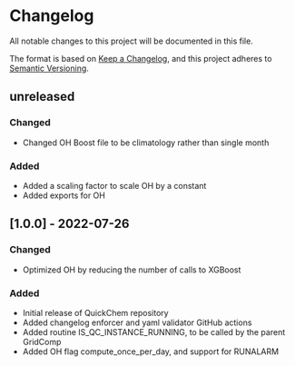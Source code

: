# Changelog

All notable changes to this project will be documented in this file.

The format is based on [Keep a Changelog](https://keepachangelog.com/en/1.0.0/),
and this project adheres to [Semantic Versioning](https://semver.org/spec/v2.0.0.html).

## unreleased

### Changed
- Changed OH Boost file to be climatology rather than single month

### Added
- Added a scaling factor to scale OH by a constant
- Added exports for OH

## [1.0.0] - 2022-07-26

### Changed
- Optimized OH by reducing the number of calls to XGBoost

### Added

- Initial release of QuickChem repository
- Added changelog enforcer and yaml validator GitHub actions
- Added routine IS_QC_INSTANCE_RUNNING, to be called by the parent GridComp
- Added OH flag compute_once_per_day, and support for RUNALARM
